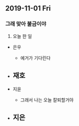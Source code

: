 ## 2019-11-01 Fri
### 그래 맞아 불금이야

1. 오늘 한 일
- 은우
    - 예거가 기다린다

- 재호
    - 

- 지윤
  - 그래서 나는 오늘 칼퇴할거야

- 지은
  - 

